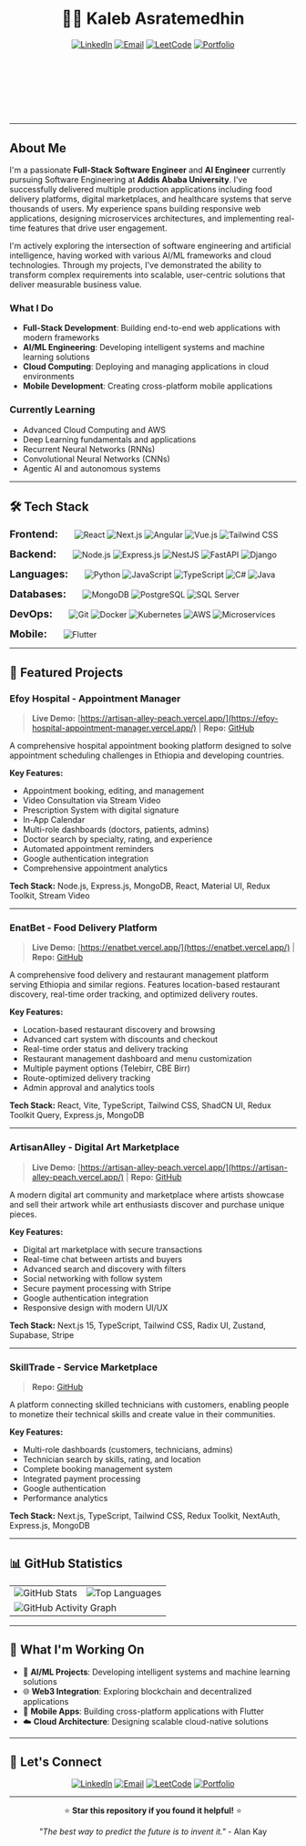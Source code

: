 <div align="center" style="position: relative; background: linear-gradient(rgba(0,0,0,0), rgba(0,0,0,0)), url('./neural network.jpeg'); background-size: cover; background-position: center; padding: 80px 20px; border-radius: 15px; margin-bottom: 30px;">

# 👨‍💻 Kaleb Asratemedhin

<div style="margin: 20px 0;">

[![LinkedIn](https://img.shields.io/badge/LinkedIn-0077B5?style=for-the-badge&logo=linkedin&logoColor=white)](https://www.linkedin.com/in/kaleb-asratemedhin-81748625b)
[![Email](https://img.shields.io/badge/Gmail-D14836?style=for-the-badge&logo=gmail&logoColor=white)](mailto:risekab@gmail.com)
[![LeetCode](https://img.shields.io/badge/-LeetCode-FFA116?style=for-the-badge&logo=LeetCode&logoColor=black)](https://leetcode.com/4ureyes/)
[![Portfolio](https://img.shields.io/badge/Portfolio-000000?style=for-the-badge&logo=About.me&logoColor=white)](https://portfolio-kals-projects-80246ba1.vercel.app/)

</div>

</div>

---

## About Me

I'm a passionate **Full-Stack Software Engineer** and **AI Engineer** currently pursuing Software Engineering at **Addis Ababa University**. I've successfully delivered multiple production applications including food delivery platforms, digital marketplaces, and healthcare systems that serve thousands of users. My experience spans building responsive web applications, designing microservices architectures, and implementing real-time features that drive user engagement.

I'm actively exploring the intersection of software engineering and artificial intelligence, having worked with various AI/ML frameworks and cloud technologies. Through my projects, I've demonstrated the ability to transform complex requirements into scalable, user-centric solutions that deliver measurable business value.

### What I Do
- **Full-Stack Development**: Building end-to-end web applications with modern frameworks
- **AI/ML Engineering**: Developing intelligent systems and machine learning solutions
- **Cloud Computing**: Deploying and managing applications in cloud environments
- **Mobile Development**: Creating cross-platform mobile applications

### Currently Learning
- Advanced Cloud Computing and AWS
- Deep Learning fundamentals and applications
- Recurrent Neural Networks (RNNs)
- Convolutional Neural Networks (CNNs)
- Agentic AI and autonomous systems

---

## 🛠️ Tech Stack

<div align="start">

<span style="font-size: 18px; font-weight: 600; margin-right: 25px;">**Frontend:**</span> ![React](https://img.shields.io/badge/React-20232A?style=for-the-badge&logo=react&logoColor=61DAFB) ![Next.js](https://img.shields.io/badge/Next.js-000000?style=for-the-badge&logo=next.js&logoColor=white) ![Angular](https://img.shields.io/badge/Angular-DD0031?style=for-the-badge&logo=angular&logoColor=white) ![Vue.js](https://img.shields.io/badge/Vue.js-35495E?style=for-the-badge&logo=vue.js&logoColor=4FC08D) ![Tailwind CSS](https://img.shields.io/badge/Tailwind_CSS-38B2AC?style=for-the-badge&logo=tailwind-css&logoColor=white)


<span style="font-size: 18px; font-weight: 600; margin-right: 25px;">**Backend:**</span> ![Node.js](https://img.shields.io/badge/Node.js-43853D?style=for-the-badge&logo=node.js&logoColor=white) ![Express.js](https://img.shields.io/badge/Express.js-000000?style=for-the-badge&logo=express&logoColor=white) ![NestJS](https://img.shields.io/badge/NestJS-E0234E?style=for-the-badge&logo=nestjs&logoColor=white) ![FastAPI](https://img.shields.io/badge/FastAPI-009688?style=for-the-badge&logo=fastapi&logoColor=white) ![Django](https://img.shields.io/badge/Django-092E20?style=for-the-badge&logo=django&logoColor=white)


<span style="font-size: 18px; font-weight: 600; margin-right: 25px;">**Languages:**</span> ![Python](https://img.shields.io/badge/Python-3776AB?style=for-the-badge&logo=python&logoColor=white) ![JavaScript](https://img.shields.io/badge/JavaScript-F7DF1E?style=for-the-badge&logo=javascript&logoColor=black) ![TypeScript](https://img.shields.io/badge/TypeScript-007ACC?style=for-the-badge&logo=typescript&logoColor=white) ![C#](https://img.shields.io/badge/C%23-239120?style=for-the-badge&logo=c-sharp&logoColor=white) ![Java](https://img.shields.io/badge/Java-ED8B00?style=for-the-badge&logo=openjdk&logoColor=white)


<span style="font-size: 18px; font-weight: 600; margin-right: 25px;">**Databases:**</span> ![MongoDB](https://img.shields.io/badge/MongoDB-4EA94B?style=for-the-badge&logo=mongodb&logoColor=white) ![PostgreSQL](https://img.shields.io/badge/PostgreSQL-316192?style=for-the-badge&logo=postgresql&logoColor=white) ![SQL Server](https://img.shields.io/badge/Microsoft_SQL_Server-CC2927?style=for-the-badge&logo=microsoft-sql-server&logoColor=white)


<span style="font-size: 18px; font-weight: 600; margin-right: 25px;">**DevOps:**</span> ![Git](https://img.shields.io/badge/Git-F05032?style=for-the-badge&logo=git&logoColor=white) ![Docker](https://img.shields.io/badge/Docker-2496ED?style=for-the-badge&logo=docker&logoColor=white) ![Kubernetes](https://img.shields.io/badge/Kubernetes-326CE5?style=for-the-badge&logo=kubernetes&logoColor=white) ![AWS](https://img.shields.io/badge/AWS-FF9900?style=for-the-badge&logo=amazon-aws&logoColor=white) ![Microservices](https://img.shields.io/badge/Microservices-009639?style=for-the-badge&logo=spring&logoColor=white)


<span style="font-size: 18px; font-weight: 600; margin-right: 25px;">**Mobile:**</span> ![Flutter](https://img.shields.io/badge/Flutter-02569B?style=for-the-badge&logo=flutter&logoColor=white)

</div>

---

## 🚀 Featured Projects


### **Efoy Hospital - Appointment Manager**
> **Live Demo:** [https://artisan-alley-peach.vercel.app/](https://efoy-hospital-appointment-manager.vercel.app/) | **Repo:** [GitHub](https://github.com/KalebAsratemedhin/Efoy_Hospital_Appointment_Manager)

A comprehensive hospital appointment booking platform designed to solve appointment scheduling challenges in Ethiopia and developing countries.

**Key Features:**
- Appointment booking, editing, and management
- Video Consultation via Stream Video
- Prescription System with digital signature
- In-App Calendar
- Multi-role dashboards (doctors, patients, admins)
- Doctor search by specialty, rating, and experience
- Automated appointment reminders
- Google authentication integration
- Comprehensive appointment analytics

**Tech Stack:** Node.js, Express.js, MongoDB, React, Material UI, Redux Toolkit, Stream Video

---

### **EnatBet - Food Delivery Platform**
> **Live Demo:** [https://enatbet.vercel.app/](https://enatbet.vercel.app/) | **Repo:** [GitHub](https://github.com/KalebAsratemedhin/EnatBet)

A comprehensive food delivery and restaurant management platform serving Ethiopia and similar regions. Features location-based restaurant discovery, real-time order tracking, and optimized delivery routes.

**Key Features:**
- Location-based restaurant discovery and browsing
- Advanced cart system with discounts and checkout
- Real-time order status and delivery tracking
- Restaurant management dashboard and menu customization
- Multiple payment options (Telebirr, CBE Birr)
- Route-optimized delivery tracking
- Admin approval and analytics tools

**Tech Stack:** React, Vite, TypeScript, Tailwind CSS, ShadCN UI, Redux Toolkit Query, Express.js, MongoDB

---

### **ArtisanAlley - Digital Art Marketplace**
> **Live Demo:** [https://artisan-alley-peach.vercel.app/](https://artisan-alley-peach.vercel.app/) | **Repo:** [GitHub](https://github.com/KalebAsratemedhin/ArtisanAlley)

A modern digital art community and marketplace where artists showcase and sell their artwork while art enthusiasts discover and purchase unique pieces.

**Key Features:**
- Digital art marketplace with secure transactions
- Real-time chat between artists and buyers
- Advanced search and discovery with filters
- Social networking with follow system
- Secure payment processing with Stripe
- Google authentication integration
- Responsive design with modern UI/UX

**Tech Stack:** Next.js 15, TypeScript, Tailwind CSS, Radix UI, Zustand, Supabase, Stripe

---

### **SkillTrade - Service Marketplace**
> **Repo:** [GitHub](https://github.com/KalebAsratemedhin/SkillTrade)

A platform connecting skilled technicians with customers, enabling people to monetize their technical skills and create value in their communities.

**Key Features:**
- Multi-role dashboards (customers, technicians, admins)
- Technician search by skills, rating, and location
- Complete booking management system
- Integrated payment processing
- Google authentication
- Performance analytics

**Tech Stack:** Next.js, TypeScript, Tailwind CSS, Redux Toolkit, NextAuth, Express.js, MongoDB

---

## 📊 GitHub Statistics

<div align="center">

<table>
  <tr>
    <td>
      <img src="https://github-readme-stats.vercel.app/api?username=KalebAsratemedhin&show_icons=true&theme=radical&hide_border=true&bg_color=0D1117&title_color=58A6FF&text_color=8B949E&icon_color=58A6FF&card_width=400" alt="GitHub Stats" />
    </td>
    <td>
      <img src="https://github-readme-stats.vercel.app/api/top-langs/?username=KalebAsratemedhin&layout=compact&theme=radical&hide_border=true&bg_color=0D1117&title_color=58A6FF&text_color=8B949E&card_width=300" alt="Top Languages" />
    </td>
  </tr>
  <tr>
    <td colspan="2">
      <img src="https://github-readme-activity-graph.vercel.app/graph?username=KalebAsratemedhin&theme=react-dark&hide_border=true&bg_color=0D1117&color=58A6FF&line=58A6FF&point=58A6FF&area=true&area_color=58A6FF&area_alpha=0.1" alt="GitHub Activity Graph" />
    </td>
  </tr>
</table>

</div>

---

## 🎯 What I'm Working On

- 🔬 **AI/ML Projects**: Developing intelligent systems and machine learning solutions
- 🌐 **Web3 Integration**: Exploring blockchain and decentralized applications
- 📱 **Mobile Apps**: Building cross-platform applications with Flutter
- ☁️ **Cloud Architecture**: Designing scalable cloud-native solutions

---

## 🤝 Let's Connect

<div align="center">

[![LinkedIn](https://img.shields.io/badge/LinkedIn-0077B5?style=for-the-badge&logo=linkedin&logoColor=white)](https://www.linkedin.com/in/kaleb-asratemedhin-81748625b)
[![Email](https://img.shields.io/badge/Gmail-D14836?style=for-the-badge&logo=gmail&logoColor=white)](mailto:risekab@gmail.com)
[![LeetCode](https://img.shields.io/badge/-LeetCode-FFA116?style=for-the-badge&logo=LeetCode&logoColor=black)](https://leetcode.com/4ureyes/)
[![Portfolio](https://img.shields.io/badge/Portfolio-000000?style=for-the-badge&logo=About.me&logoColor=white)](https://portfolio-kals-projects-80246ba1.vercel.app/)

</div>

---

<div align="center">

⭐ **Star this repository if you found it helpful!** ⭐

*"The best way to predict the future is to invent it."* - Alan Kay

</div> 
